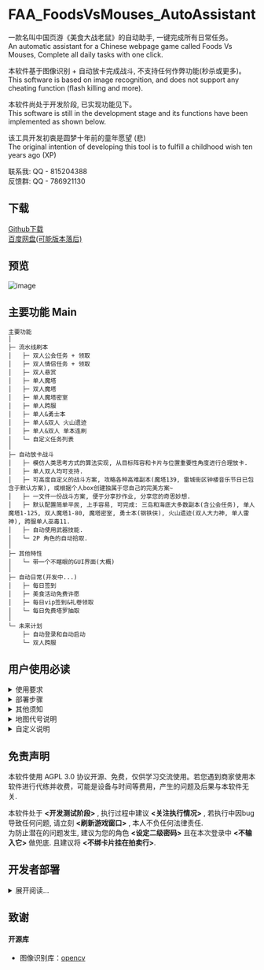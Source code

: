 # FAA_FoodsVsMouses_AutoAssistant
一款名叫中国页游《美食大战老鼠》的自动助手, 一键完成所有日常任务。  
An automatic assistant for a Chinese webpage game called Foods Vs Mouses, Complete all daily tasks with one click. 

本软件基于图像识别 + 自动放卡完成战斗, 不支持任何作弊功能(秒杀或更多)。  
This software is based on image recognition, and does not support any cheating function (flash killing and more).

本软件尚处于开发阶段, 已实现功能见下。  
This software is still in the development stage and its functions have been implemented as shown below.

该工具开发初衷是圆梦十年前的童年愿望 (悲)    
The original intention of developing this tool is to fulfill a childhood wish ten years ago (XP)

联系我: QQ - 815204388  
反馈群: QQ - 786921130


## 下载
[Github下载](https://github.com/StareAbyss/FoodsVsMouses_AutoAssistant/releases)  
[百度网盘(可能版本落后)](https://pan.baidu.com/s/11_3l076upWYJCZnupowUEQ?pwd=STAR)

## 预览
![image](https://github.com/StareAbyss/FoodsVsMouses_AutoAssistant/assets/112901226/75ab8ec8-689e-4d31-a60d-e68939f48930)

## 主要功能 Main

    主要功能
    │
    ├─ 流水线刷本
    │   ├─ 双人公会任务 + 领取 
    │   ├─ 双人情侣任务 + 领取 
    │   ├─ 双人悬赏 
    │   ├─ 单人魔塔
    │   ├─ 双人魔塔
    │   ├─ 单人魔塔密室
    │   ├─ 单人跨服
    │   ├─ 单人&勇士本
    │   ├─ 单人&双人 火山遗迹
    │   ├─ 单人&双人 单本连刷
    │   └─ 自定义任务列表
    │
    ├─ 自动放卡战斗
    │   ├─ 模仿人类思考方式的算法实现, 从目标阵容和卡片与位置重要性角度进行合理放卡.
    │   ├─ 单人双人均可支持.
    │   ├─ 可高度自定义的战斗方案, 攻略各种高难副本(魔塔139, 雷城街区钟楼音乐节日已包含于默认方案), 或根据个人box创建独属于您自己的完美方案~
    │   ├─ 一文件一份战斗方案, 便于分享抄作业, 分享您的奇思妙想.
    │   ├─ 默认配置简单平民, 上手容易, 可完成: 三岛和海底大多数副本(含公会任务), 单人魔塔1-125, 双人魔塔1-80, 魔塔密室, 勇士本(钢铁侠), 火山遗迹(双人大力神, 单人雷神), 跨服单人巫毒11.
    │   ├─ 自动使用武器技能.
    │   └─ 2P 角色的自动拾取.
    │
    ├─ 其他特性
    │   └─ 带一个不瞎眼的GUI界面(大概)
    │
    ├─ 自动日常(开发中...)
    │   ├─ 每日签到
    │   ├─ 美食活动免费许愿
    │   ├─ 每日vip签到&礼卷领取
    │   └─ 每日免费塔罗抽取
    │
    └─ 未来计划
        ├─ 自动登录和自动启动
        └─ 双人跨服

## 用户使用必读



<details>
<summary>使用要求</summary>
    
#### 1.浏览器
目前仅支持 **<360游戏大厅>** **<2P>** **<多窗口模式>**。必须点击右上角按钮拆成两个窗口否则无法正常识别!  开更多窗口不会造成影响。 
已更新ui 不用再填文件了!

#### 2.角色
P2必须加P1为好友, 且为 **<唯一>** 好友(P1不受限)。  
最好保证P1和P2 **<等级>** 足够进入大多数副本, 且点掉首次进入副本前的 **<橙色图标>** , 否则部分功能在顺序执行时会卡死或报错退出。  
游戏内设定 **<仅接受来自好友>** 的邀请, 否则会被某些乱七八糟的邀请扰乱流程。  
会自动设定关卡密码, 防止有人进入扰乱。  

#### 3.卡组(默认卡组)
本软件支持自定义的战斗布阵, 下图布阵为软件自带战斗方案
其中默认方案或花瓶卡组是用于通勤, 可通杀大多数关卡, 包括所有公会任务和情侣任务, 火山遗迹, 勇士, 单人魔塔125, 双人魔塔上限未知, 跨服巫毒11(或更高)
下图不是指定特定卡, 而是类似的功能的卡都可以

##### 默认卡组(含默认-堵门)
用于通勤, 可通杀大多数关卡, 包括所有公会任务和情侣任务, 火山遗迹, 勇士, 单人魔塔125, 双人魔塔上限未知, 跨服巫毒11(或更高)  
1P   
1 　　　|2 　　　|3 　　　|4 　　　|5 　　　|6 　　　|7 　　　|8 　　　|9 　　　|10 　　　|11 　　　|12 　　　
-|-|-|-|-|-|-|-|-|-|-|-
木盘子|麦芽糖|小火|海星|糖葫芦|瓜皮|狮子座|油灯|布丁|空一格|气泡|咖啡粉

2P   
1 　　　|2 　　　|3 　　　|4 　　　|5 　　　|6 　　　|7 　　　|8 　　　|9 　　　|10 　　　|11 　　　|12 　　　
-|-|-|-|-|-|-|-|-|-|-|-
木盘子|麦芽糖|小火|海星|糖葫芦|瓜皮|狮子座|油灯|空一格|气泡|咖啡粉 

##### 花瓶卡组  
摆烂, 什么都不干,一般可以是1P默认,2P花瓶, 作用同默认卡组 
1 　　　|2 　　　|3 　　　|4 　　　|5 　　　|6 　　　|7 　　　|8 　　　|9 　　　|10 　　　|11 　　　|12 　　　
-|-|-|-|-|-|-|-|-|-|-|-
木盘子|麦芽糖|空一格|气泡|咖啡粉

##### 单人魔塔139卡组  
1 　　　|2 　　　|3 　　　|4 　　　|5 　　　|6 　　　|7 　　　|8 　　　|9 　　　|10 　　　|11 　　　|12 　　　
-|-|-|-|-|-|-|-|-|-|-|-
木盘子|麦芽糖|小火|海星|糖葫芦|瓜皮|冰淇淋|狮子座|辣椒粉|清明粿|十周年|瓜皮类

##### 街区 + 钟楼 + 音乐节日 请不要用猫枪, 会导致瓦力鼠爆炸
1P   
1 　　　|2 　　　|3 　　　|4 　　　|5 　　　|6 　　　|7 　　　|8 　　　|9 　　　|10 　　　|11 　　　|12 　　　
-|-|-|-|-|-|-|-|-|-|-|-
木盘子|麦芽糖|小火|海星|糖葫芦|瓜皮|冰淇淋|辣椒粉|清明粿|老鼠夹|布丁|咖啡粉

2P   
1 　　　|2 　　　|3 　　　|4 　　　|5 　　　|6 　　　|7 　　　|8 　　　|9 　　　|10 　　　|11 　　　|12 　　　
-|-|-|-|-|-|-|-|-|-|-|-
木盘子|麦芽糖|小火|海星|糖葫芦|瓜皮|冰淇淋|辣椒粉|清明粿|老鼠夹|咖啡粉

#### 4.练度(默认卡组)
没说明则可以任意配置, 可采取上位替代

    木盘子: 必须1转, 1P|2P均是.不可替代.
    麦芽糖+咖啡粉: 可以用魔法软糖替代. 推荐1转减费.
    小火: 推荐2转. 人形太阳神或者其他变态产火卡随意. 
    海星: 1P推荐 12星+技能7+2转. 2P 能上岸就行
    糖葫芦: 9星+技能5.
    狮子座: 9星.
    瓜皮: 9星+1转+技能7, 没有问题也不是很大, 但容错更高.

</details>



<details>
<summary>部署步骤</summary>

#### 1. 下载最新版本zip
脚本所在目录前的所有目录内 **<不能有任何中文路径>** !

#### 2. 游戏内角色配置
根据上文要求 更改卡组 好友等 ...


#### 3. 启动
启动 **<main文件夹中的main.exe>**
可以为它创建快捷方式
</details>



<details>
<summary>其他须知</summary>
    
1. 本软件采用通用 **<全自动>** 进图组队+战斗, 执行期间 **<务必不要把鼠标移入游戏区域>** 内将干扰功能, 会导致难以想象的错误.   
2. 本软件支持自定义战斗方案; 默认战斗战斗以 **<1P为战斗力>** , 2P为辅助. 做任务的卡在需要时, 将自动从已有的绑定卡片中添加.    
3. 本软件组队以 **<2P为队长>** , 进行双人模式的组队操作.    
4. 本软件不对背包爆满的问题做预设, 请自行 **<保证背包格子充足>**.   
</details>



<details>
<summary>地图代号说明</summary>
    
地图代号包含: 地图类型-地图序号-关卡序号

常用案例:  
神殿:`NO-1-7`    
深渊:`NO-1-14`   
城堡:`NO-2-5`  
港口:`NO-2-10`   
火山:`NO-2-15`   
花园:`NO-4-5`  

    NO: Normal 普通关卡 包括三岛+海岛+遗迹 总选择2区
        1: 美味岛
        2: 火山岛
        3: 火山遗迹
        4: 浮空岛
        5: 旋涡
            从1开始, 根据地图顺序递增
            外论：
                漫游关卡为 NO-1-15 NO-2-16 NO-4-16
                勇士挑战为 NO-2-17 仅支持钢铁侠
    MT: Magic Tower 魔塔蛋糕 通过地图进入
        1: 单人
            直接填入层数(1-155)
        2: 双人
            直接填入层数(1-100)
        3: 密室
            1为炼金房(1-4)
    CS: Cross Server 跨服副本(不支持组队)
        1: 古堡
        2: 天空
        3: 地狱
        4: 水火
        5: 巫毒
        6: 冰封
            1-8：所有地图
    OR: Offer a Reward 悬赏副本
        1: 美味
        2: 火山
        3: 浮空
            0: 保证每一个关卡都有三个参数 占位
    EX: Extra 番外副本
        1: 营地
        2: 沙漠
        3: 雪山
        4: 雷城
            
</details>



<details>
<summary>自定义说明</summary>
在config目录中:  
    opt_customize_todo.json 为 自定义任务定义.  
    opt_battle_plan 为 战斗方案.  
    
#### 自定义任务
支持范围包括 NO CS OR EX  
需要设定参数请参见文件内

#### 战斗方案
设定需要摆的阵形

    {
        "阵容名称"：
        {
            "tips": str,
            "id": int,
            "name": str,
            "location": [str,...]
            },
    }
    
阵容名称 - 用于调用该方案, 界面中的1P方案、2P方案、自定义任务中的战斗正是对应此处的名称.    
tips - 只是提示文字, 没有其他意义.  
id - 对应卡组的第N个卡, 1和2是木盘子和麦芽糖, 不可改动, 否则会破坏自动计算放承载卡的功能.  
name - 卡片的英文名称, 用于Ban卡.  
</details>

## 免责声明
本软件使用 AGPL 3.0 协议开源、免费，仅供学习交流使用。若您遇到商家使用本软件进行代练并收费，可能是设备与时间等费用，产生的问题及后果与本软件无关.  

本软件处于 **<开发测试阶段>** , 执行过程中建议 **<关注执行情况>** , 若执行中因bug导致任何问题, 请立刻 **<刷新游戏窗口>** , 本人不负任何法律责任.   
为防止潜在的问题发生, 建议为您的角色 **<设定二级密码>** 且在本次登录中 **<不输入它>** 做兜底. 且建议将 **<不绑卡片挂在拍卖行>**.  


## 开发者部署
<details>
<summary>展开阅读...</summary>
如要拿到本地使用, 请解压 resource.zip 放到项目根目录级. 

    root
     ├─ function(打包后为main)
     │   ├─ common 包含各种工具类, 后台进行 截图/找图/按键/点击等
     │   ├─ script 主要功能函数 以common.py和farm_no_ui.py为主 其他未实现
     │   │   ├─ common.py 战斗中的通用封装函数
     │   │   ├─ common_action.py 一轮战斗和邀请的封装函数
     │   │   ├─ load_ui_file.py MainWindow类, 读取ui, 书写少量通用函数.
     │   │   ├─ load_opt.py 继承MainWindow, todo_ui.josn 和 opt数组 和 ui界面的数据传输.
     │   │   └─ battle_with_ui.py 继承MainWindow, 根据opt进行战斗, 包含不同战斗模式下的不同参数和步骤.
     │   ├─ get_root_path.py 根据exe和pycharm运行环境 获取root路径
     │   └─ main.py 主函数
     ├─ resource
     │   ├─ logs 战利品记录
     │   ├─ picture 图片资源
     │   └─ ui .ui文件
     └─ todo_ui.josn

路径做了简单处理 再pycharm和打包exe后都可以轻松运行.  
Link Start!
</details>

## 致谢
#### 开源库
* 图像识别库：[opencv](https://github.com/opencv/opencv.git)
